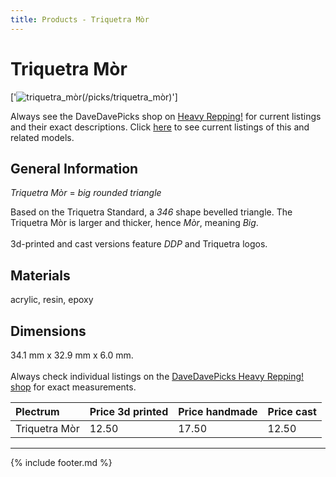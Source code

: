 ```yaml
---
title: Products - Triquetra Mòr
---
```

# Triquetra Mòr

['![triquetra_mòr](../../assets/images/triquetra_mòr_01.jpg "Triquetra_mòr")(/picks/triquetra_mòr)']

Always see the DaveDavePicks shop on [Heavy Repping!](https://www.heavyrepping.com/shop/store/davedavepicks/) for current listings and their exact descriptions. Click [here](https://heavyrepping.com/davedavepicks/?s=Triquetra&post_type=product) to see current listings of this and related models.

## General Information
*Triquetra Mòr* = *big rounded triangle*

Based on the Triquetra Standard, a *346* shape bevelled triangle. The Triquetra Mòr is larger and thicker, hence *Mòr*, meaning *Big*.<br/><br/>3d-printed and cast versions feature *DDP* and Triquetra logos.

## Materials
acrylic, resin, epoxy

## Dimensions
34.1 mm x 32.9 mm x 6.0 mm.<br/><br/>Always check individual listings on the [DaveDavePicks Heavy Repping! shop](https://heavyrepping.com/davedavepicks/shop/) for exact measurements.

| **Plectrum**                                        | **Price 3d printed**   | **Price handmade**   | **Price cast**   |
|:----------------------------------------------------|:-----------------------|:---------------------|:-----------------|
| Triquetra Mòr                                          | 12.50               | 17.50             | 12.50         |

---

{% include footer.md %}